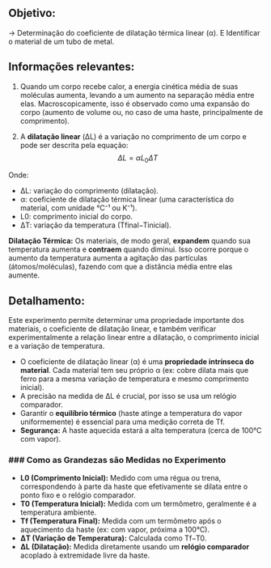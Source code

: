 
## Objetivo:
→ Determinação do coeficiente de dilatação térmica linear (α). E Identificar o material de um tubo de metal.

## Informações relevantes:

1. Quando um corpo recebe calor, a energia cinética média de suas moléculas aumenta, levando a um aumento na separação média entre elas. Macroscopicamente, isso é observado como uma expansão do corpo (aumento de volume ou, no caso de uma haste, principalmente de comprimento).

2. A **dilatação linear** (ΔL) é a variação no comprimento de um corpo e pode ser descrita pela equação:
$$
\Delta L = \alpha L_0 \Delta T \quad
$$

Onde:

- ΔL: variação do comprimento (dilatação).
- α: coeficiente de dilatação térmica linear (uma característica do material, com unidade °C⁻¹ ou K⁻¹).
- L0​: comprimento inicial do corpo.
- ΔT: variação da temperatura (Tfinal​−Tinicial​).

**Dilatação Térmica:** Os materiais, de modo geral, **expandem** quando sua temperatura aumenta e **contraem** quando diminui. Isso ocorre porque o aumento da temperatura aumenta a agitação das partículas (átomos/moléculas), fazendo com que a distância média entre elas aumente.
## Detalhamento:

Este experimento permite determinar uma propriedade importante dos materiais, o coeficiente de dilatação linear, e também verificar experimentalmente a relação linear entre a dilatação, o comprimento inicial e a variação de temperatura.

- O coeficiente de dilatação linear (α) é uma **propriedade intrínseca do material**. Cada material tem seu próprio α (ex: cobre dilata mais que ferro para a mesma variação de temperatura e mesmo comprimento inicial).
- A precisão na medida de ΔL é crucial, por isso se usa um relógio comparador.
- Garantir o **equilíbrio térmico** (haste atinge a temperatura do vapor uniformemente) é essencial para uma medição correta de Tf​.
- **Segurança:** A haste aquecida estará a alta temperatura (cerca de 100°C com vapor).

### ### Como as Grandezas são Medidas no Experimento

- **L0​ (Comprimento Inicial):** Medido com uma régua ou trena, correspondendo à parte da haste que efetivamente se dilata entre o ponto fixo e o relógio comparador.
- **T0​ (Temperatura Inicial):** Medida com um termômetro, geralmente é a temperatura ambiente.
- **Tf​ (Temperatura Final):** Medida com um termômetro após o aquecimento da haste (ex: com vapor, próxima a 100°C).
- **ΔT (Variação de Temperatura):** Calculada como Tf​−T0​.
- **ΔL (Dilatação):** Medida diretamente usando um **relógio comparador** acoplado à extremidade livre da haste.
